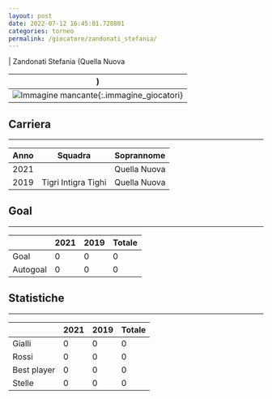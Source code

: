 ```yaml
---
layout: post
date: 2022-07-12 16:45:01.728801
categories: torneo
permalink: /giocatore/zandonati_stefania/
---
```

<link rel='stylesheets' href='./../assets/giocatori.css'>

| Zandonati Stefania (Quella Nuova
) |
|:-----:|
| ![Immagine mancante]('./../../assets/giocatori/zandonati_stefania.png){:.immagine_giocatori} |


## Carriera
----

|Anno|Squadra|Soprannome|
|:---:|---|---|
|2021||Quella Nuova|
|2019|Tigri Intigra Tighi|Quella Nuova|


## Goal
----

| |2021|2019| Totale |
|---|---|---|---|
|Goal|0|0|0|
|Autogoal|0|0|0|


## Statistiche
----

| |2021|2019| Totale |
|---|---|---|---|
|Gialli|0|0|0|
|Rossi|0|0|0|
|Best player|0|0|0|
|Stelle|0|0|0|